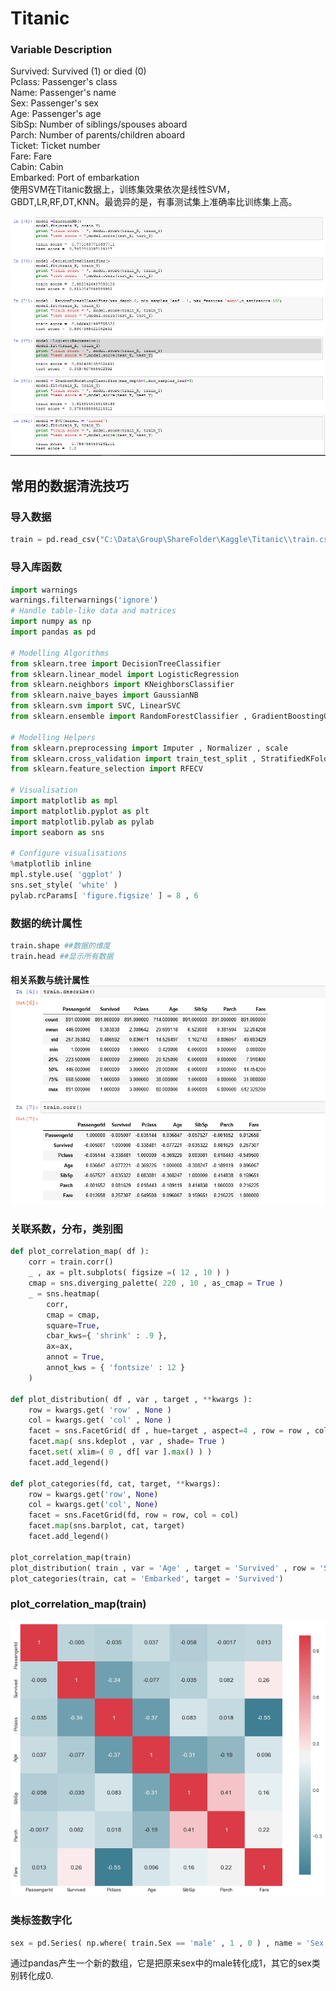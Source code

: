 # Titanic

### Variable Description

Survived: Survived \(1\) or died \(0\)  
Pclass: Passenger's class  
Name: Passenger's name  
Sex: Passenger's sex  
Age: Passenger's age  
SibSp: Number of siblings/spouses aboard  
Parch: Number of parents/children aboard  
Ticket: Ticket number  
Fare: Fare  
Cabin: Cabin  
Embarked: Port of embarkation  
使用SVM在Titanic数据上，训练集效果依次是线性SVM，GBDT,LR,RF,DT,KNN。最诡异的是，有事测试集上准确率比训练集上高。

![](/assets/Titanic_Training_Result.png)

## 常用的数据清洗技巧

### 导入数据

```py
train = pd.read_csv("C:\Data\Group\ShareFolder\Kaggle\Titanic\\train.csv")
```

### 导入库函数

```py
import warnings
warnings.filterwarnings('ignore')
# Handle table-like data and matrices
import numpy as np
import pandas as pd

# Modelling Algorithms
from sklearn.tree import DecisionTreeClassifier
from sklearn.linear_model import LogisticRegression
from sklearn.neighbors import KNeighborsClassifier
from sklearn.naive_bayes import GaussianNB
from sklearn.svm import SVC, LinearSVC
from sklearn.ensemble import RandomForestClassifier , GradientBoostingClassifier

# Modelling Helpers
from sklearn.preprocessing import Imputer , Normalizer , scale
from sklearn.cross_validation import train_test_split , StratifiedKFold
from sklearn.feature_selection import RFECV

# Visualisation
import matplotlib as mpl
import matplotlib.pyplot as plt
import matplotlib.pylab as pylab
import seaborn as sns

# Configure visualisations
%matplotlib inline
mpl.style.use( 'ggplot' )
sns.set_style( 'white' )
pylab.rcParams[ 'figure.figsize' ] = 8 , 6
```

### 数据的统计属性

```py
train.shape ##数据的维度
train.head ##显示所有数据
```

#### 相关系数与统计属性![](/assets/python_describe_corr.png)

### 关联系数，分布，类别图

```py
def plot_correlation_map( df ):
    corr = train.corr()
    _ , ax = plt.subplots( figsize =( 12 , 10 ) )
    cmap = sns.diverging_palette( 220 , 10 , as_cmap = True )
    _ = sns.heatmap(
        corr, 
        cmap = cmap,
        square=True, 
        cbar_kws={ 'shrink' : .9 }, 
        ax=ax, 
        annot = True, 
        annot_kws = { 'fontsize' : 12 }
    ) 

def plot_distribution( df , var , target , **kwargs ):
    row = kwargs.get( 'row' , None )
    col = kwargs.get( 'col' , None )
    facet = sns.FacetGrid( df , hue=target , aspect=4 , row = row , col = col )
    facet.map( sns.kdeplot , var , shade= True )
    facet.set( xlim=( 0 , df[ var ].max() ) )
    facet.add_legend()

def plot_categories(fd, cat, target, **kwargs):
    row = kwargs.get('row', None)
    col = kwargs.get('col', None)
    facet = sns.FacetGrid(fd, row = row, col = col)
    facet.map(sns.barplot, cat, target)
    facet.add_legend()

plot_correlation_map(train)
plot_distribution( train , var = 'Age' , target = 'Survived' , row = 'Sex' )
plot_categories(train, cat = 'Embarked', target = 'Survived')
```

### plot\_correlation\_map\(train\)

![](/assets/output_7_0.png)

### 类标签数字化

```py
sex = pd.Series( np.where( train.Sex == 'male' , 1 , 0 ) , name = 'Sex' )
```

通过pandas产生一个新的数组，它是把原来sex中的male转化成1，其它的sex类别转化成0.

